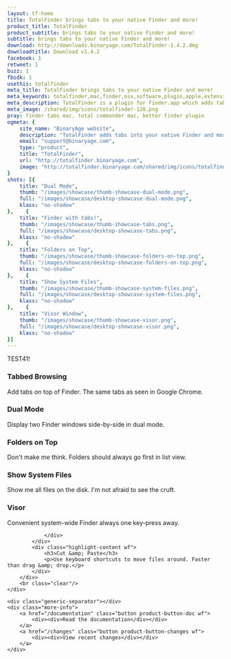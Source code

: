 ```yaml
---
layout: tf-home
title: TotalFinder brings tabs to your native Finder and more!
product_title: TotalFinder
product_subtitle: brings tabs to your native Finder and more!
subtitle: brings tabs to your native Finder and more!
download: http://downloads.binaryage.com/TotalFinder-1.4.2.dmg
downloadtitle: Download v1.4.2
facebook: 1
retweet: 1
buzz: 1
fbsdk: 1
usethis: totalfinder
meta_title: TotalFinder brings tabs to your native Finder and more!
meta_keywords: totalfinder,mac,finder,osx,software,plugin,apple,extension,utility,macosx,apps,tools,tabs,productivity,app,hacks,application,utilities,simbl,visor,totalcommander,binaryage
meta_description: TotalFinder is a plugin for Finder.app which adds tabs like in Chrome browser, dual panels similar to TotalCommander and more tweaks.
meta_image: /shared/img/icons/totalfinder-128.png
pray: finder tabs mac, total commander mac, better finder plugin
ogmeta: {
    site_name: "BinaryAge website",
    description: "TotalFinder adds tabs into your native Finder and more!",
    email: "support@binaryage.com",
    type: "product",
    title: "TotalFinder",
    url: "http://totalfinder.binaryage.com",
    image: "http://totalfinder.binaryage.com/shared/img/icons/totalfinder-256.png"
}
shots: [{
    title: "Dual Mode",
    thumb: "/images/showcase/thumb-showcase-dual-mode.png",
    full: "/images/showcase/desktop-showcase-dual-mode.png",
    klass: "no-shadow"
},    {
    title: "Finder with tabs!",
    thumb: "/images/showcase/thumb-showcase-tabs.png",
    full: "/images/showcase/desktop-showcase-tabs.png",
    klass: "no-shadow"
},    {
    title: "Folders on Top",
    thumb: "/images/showcase/thumb-showcase-folders-on-top.png",
    full: "/images/showcase/desktop-showcase-folders-on-top.png",
    klass: "no-shadow"
},    {
    title: "Show System Files",
    thumb: "/images/showcase/thumb-showcase-system-files.png",
    full: "/images/showcase/desktop-showcase-system-files.png",
    klass: "no-shadow"
},    {
    title: "Visor Window",
    thumb: "/images/showcase/thumb-showcase-visor.png",
    full: "/images/showcase/desktop-showcase-visor.png",
    klass: "no-shadow"
}]
---
```


TEST41!

<div class="main-content">
    <div class="features-separator"></div>
    <div class="highlights">
        <div class="highlight" data-showcase="2">
            <div class="highlight-icon hoverable" title="read more about Tabbed Browsing">
                <a href="/tabs">
                    <div class="thumb-tabs"></div>
                </a>
            </div>
            <div class="highlight-content wf">
                <h3>Tabbed Browsing</h3>
                <p>Add tabs on top of Finder. The same tabs as seen in Google Chrome.</p>
            </div>
        </div>
        <div class="highlight" data-showcase="1">
            <div class="highlight-icon hoverable" title="read more about Dual Mode">
                <a href="/dual-mode">
                    <div class="thumb-dual"></div>
                </a>
            </div>
            <div class="highlight-content wf">
                <h3>Dual Mode</h3>
                <p>Display two Finder windows side-by-side in dual mode.</p>
            </div>
        </div>
        <div class="highlight last" data-showcase="3">
            <div class="highlight-icon hoverable" title="read more about Folders on Top">
                <a href="/folders-on-top">
                    <div class="thumb-fot"></div>
                </a>
            </div>
            <div class="highlight-content wf">
                <h3>Folders on Top</h3>
                <p>Don't make me think. Folders should always go first in list view.</p>
            </div>
        </div>
        <div class="highlight-separator"></div>
        <div class="highlight" data-showcase="4">
            <div class="highlight-icon hoverable" title="read more about System Files">
                <a href="/show-system-files">
                    <div class="thumb-ssf"></div>
                </a>
            </div>
            <div class="highlight-content wf">
                <h3>Show System Files</h3>
                <p>Show me all files on the disk. I'm not afraid to see the cruft.</p>
            </div>
        </div>
        <div class="highlight" data-showcase="5">
            <div class="highlight-icon hoverable" title="read more about Visor">
                <a href="/visor">
                    <div class="thumb-visor"></div>
                </a>
            </div>
            <div class="highlight-content wf">
                <h3>Visor</h3>
                <p>Convenient system-wide Finder always one key-press away.</p>
            </div>
        </div>
        <div class="highlight last">
            <div class="highlight-icon">
                <div class="thumb-cut">

                </div>
            </div>
            <div class="highlight-content wf">
                <h3>Cut &amp; Paste</h3>
                <p>Use keyboard shortcuts to move files around. Faster than drag &amp; drop.</p>
            </div>
        </div>
        <br class="clear"/>
    </div>

    <div class="generic-separator"></div>
    <div class="more-info">
        <a href="/documentation" class="button product-button-doc wf">
            <div><div>Read the documentation</div></div>
        </a>
        <a href="/changes" class="button product-button-changes wf">
            <div><div>View recent changes</div></div>
        </a>
    </div>
</div>